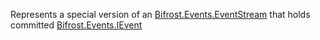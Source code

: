 Represents a special version of an [Bifrost.Events.EventStream](Bifrost.Events.EventStream) that holds committed [Bifrost.Events.IEvent](Bifrost.Events.IEvent)